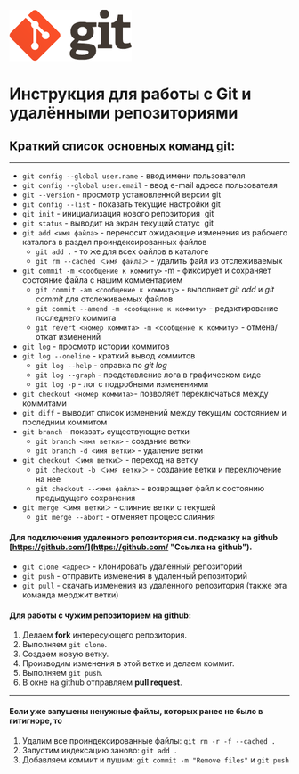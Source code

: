 
[![icon](logo.png)](https://git-scm.com "перейти на сайт")

# Инструкция для работы с Git и удалёнными репозиториями 

## Краткий список основных команд git:
-----------------
* `git config --global user.name` - ввод имени пользователя
* `git config --global user.email` - ввод e-mail адреса пользователя
* `git --version` - просмотр установленной версии git
* `git config --list` - показать текущие настройки git
* `git init` - инициализация нового репозитория  git
* `git status` - выводит на экран текущий статус  git
* `git add <имя файла>` - переносит ожидающие изменения из рабочего каталога в раздел проиндексированных файлов
   * `git add .` -  то же для всех файлов в каталоге
   *  `git rm --cached ＜имя файла＞` - удалить файл из отслеживаемых
* `git commit -m <сообщение к коммиту>` -m - фиксирует и сохраняет состояние файла с нашим комментарием
   * `git commit -am <сообщение к коммиту>` - выполняет *git add* и *git commit* для отслеживаемых файлов
   * `git commit --amend -m <сообщение к коммиту>` - редактирование последнего коммита
   * `git revert <номер коммита> -m <сообщение к коммиту>` - отмена/откат изменений
* `git log` -  просмотр истории коммитов
 * `git log --oneline` - краткий вывод коммитов
   * `git log --help` - справка по *git log*
   * `git log --graph` - представление лога в графическом виде
   * `git log -p` - лог с подробными изменениями
* `git checkout <номер коммита>`- позволяет переключаться между коммитами
* `git diff` - выводит список изменений между текущим состоянием и последним коммитом
* `git branch` - показать существующие ветки
  * `git branch <имя ветки>` - создание ветки
  * `git branch -d <имя ветки>` - удаление ветки
* `git checkout ＜имя ветки＞` - переход на ветку
  * `git checkout -b ＜имя ветки＞` - создание ветки и переключение на нее
  * `git checkout --<имя файла>` - возвращает файл к состоянию предыдущего сохранения
* `git merge ＜имя ветки＞` - слияние ветки с текущей
  * `git merge --abort` - отменяет процесс слияния

#### Для подключения удаленного репозитория см. подсказку на github [https://github.com/](https://github.com/ "Ссылка на github").

* `git clone <адрес>` - клонировать удаленный репозиторий
* `git push` - отправить изменения в удаленный репозиторий
* `git pull` - скачать изменения из удаленного репозитория (также эта команда мерджит ветки)

#### Для работы с чужим репозиторием на github:
1. Делаем **fork** интересующего репозитория.
2. Выполняем `git clone`.
3. Создаем новую ветку.
4. Производим изменения в этой ветке и делаем коммит.
5. Выполняем `git push`.
6. В окне на github отправляем **pull request**.
______________________

#### Если уже запушены ненужные файлы, которых ранее не было в гитигноре, то
1. Удалим все проиндексированные файлы: `git rm -r -f --cached .`
2. Запустим индексацию заново: `git add .`
3. Добавляем коммит и пушим: `git commit -m "Remove files"` и `git push`
